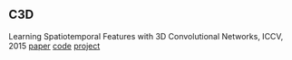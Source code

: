 ## C3D
Learning Spatiotemporal Features with 3D Convolutional Networks, ICCV, 2015 [paper](http://vlg.cs.dartmouth.edu/c3d/c3d_video.pdf) [code](https://github.com/facebook/C3D) [project](http://vlg.cs.dartmouth.edu/c3d)